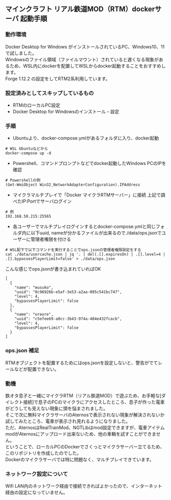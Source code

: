 ## マインクラフト リアル鉄道MOD（RTM）dockerサーバ 起動手順

### 動作環境
Docker Desktop for Windows がインストールされているPC、Windows10、11で試しました。  
Windowsのファイル領域（ファイルマウント）されていると遅くなる現象があるため、WSL内にdockerを配置してWSLからdocker起動することをおすすめします。  
Forge 1.12.2 の設定をしてRTM2系利用しています。  

### 設定済みとしてスキップしているもの
* RTMのローカルPC設定
* Docker Desktop for Windowsのインストール・設定

### 手順
* Ubuntuより、docker-compose.ymlがあるフォルダに入り、docker起動
```
# WSL Ubuntuなどから
docker-compose up -d
```

* Powershell、コマンドプロンプトなどでdocker起動したWindows PCのIPを確認
```
# Powershellの例
(Get-WmiObject Win32_NetworkAdapterConfiguration).IPAddress
```

* マイクラマルチプレイで「Docker マイクラRTMサーバー」に接続
上記で調べたIP:Portでサーバログイン
```
# 例
192.168.50.215:25565
```

* 各ユーザーでマルチプレイログインするとdocker-compose.ymlと同じフォルダ内に以下uuid, nameが分かるファイルが出来るので./data/ops.jsonでユーザーに管理者権限を付ける
```
# WSL配下で以下コマンドを実行することでops.jsonの管理者権限設定をする
cat ./data/usercache.json | jq '. | del(.[].expiresOn) | .[].level=4 | .[].bypassesPlayerLimit=false' > ./data/ops.json
```

こんな感じでops.jsonが書き込まれていればOK
```
[
  {
    "name": "musuko",
    "uuid": "0c96926b-e5af-3e53-a2aa-095c541bc747",
    "level": 4,
    "bypassesPlayerLimit": false
  },
  {
    "name": "oreore",
    "uuid": "c5efee69-a0cc-3b43-974a-484e432fcacb",
    "level": 4,
    "bypassesPlayerLimit": false
  }
]
```
### ops.json 補足
RTMオブジェクトを配置するためにはops.jsonを設定しないと、警告がでてレールなどが配置できない。  

### 動機
鉄オタ息子と一緒にマイクラRTM（リアル鉄道MOD）で遊ぶため、お手軽な[ダイレクト接続]で息子のPCのマイクラにアクセスしたところ、息子が作った電車がどうしても見えない現象に頭を悩まされました。  
そこで次に無料マイクラサーバのAternosで表示されない現象が解決されないか試してみたところ、電車が表示され見れるようになりました。  
ただ、AternosはRealTrainMod、NGTLibはmod設定できますが、電車アイテムmodがAternosにアップロード出来ないため、他の車輌を試すことができません。  
ということで、ローカルPCのDockerでさくっとマイクラサーバー立てるため、このリポジトリを作成したのでした。  
Dockerのマイクラサーバでは特に問題なく、マルチプレイできています。  

### ネットワーク設定について
Wifi LAN内のネットワーク経由で接続できればよかったので、インターネット経由の設定になっていません。  
